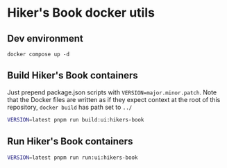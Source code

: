 # Hiker's Book docker utils

## Dev environment

`docker compose up -d`

## Build Hiker's Book containers

Just prepend package.json scripts with `VERSION=major.minor.patch`. Note that the Docker files are written as if they expect context at the root of this repository, `docker build` has path set to `../`

```sh
VERSION=latest pnpm run build:ui:hikers-book
```

## Run Hiker's Book containers

```sh
VERSION=latest pnpm run run:ui:hikers-book
```